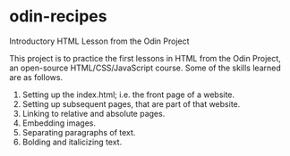 # odin-recipes
Introductory HTML Lesson from the Odin Project

This project is to practice the first lessons in HTML from the Odin Project, 
an open-source HTML/CSS/JavaScript course. Some of the skills learned are
as follows.

1. Setting up the index.html; i.e. the front page of a website.
2. Setting up subsequent pages, that are part of that website.
3. Linking to relative and absolute pages.
4. Embedding images.
5. Separating paragraphs of text.
6. Bolding and italicizing text.